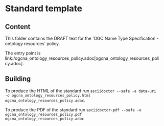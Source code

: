 # Standard template

## Content

This folder contains the DRAFT text for the 'OGC Name Type Specification - ontology resources' policy.

The entry point is link:/ogcna_ontology_resources_policy.adoc[ogcna_ontology_resources_policy.adoc].

## Building

To produce the HTML of the standard run `asciidoctor --safe -a data-uri -o
ogcna_ontology_resources_policy.html ogcna_ontology_resources_policy.adoc`.

To produce the PDF of the standard run `asciidoctor-pdf --safe -o
ogcna_ontology_resources_policy.pdf ogcna_ontology_resources_policy.adoc`
